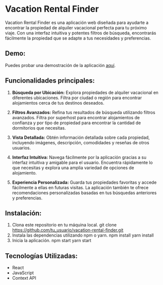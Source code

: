 # Vacation Rental Finder

Vacation Rental Finder es una aplicación web diseñada para ayudarte a encontrar la propiedad de alquiler vacacional perfecta para tu próximo viaje. Con una interfaz intuitiva y potentes filtros de búsqueda, encontrarás fácilmente la propiedad que se adapte a tus necesidades y preferencias.

## Demo:

Puedes probar una demostración de la aplicación [aquí](https://vacation-rental-finder.netlify.app/).

## Funcionalidades principales:

1. **Búsqueda por Ubicación:** Explora propiedades de alquiler vacacional en diferentes ubicaciones. Filtra por ciudad o región para encontrar alojamientos cerca de tus destinos deseados.

2. **Filtros Avanzados:** Refina tus resultados de búsqueda utilizando filtros avanzados. Filtra por superhost para encontrar alojamientos de confianza y por tipo de propiedad para encontrar la cantidad de dormitorios que necesitas.

3. **Vista Detallada:** Obtén información detallada sobre cada propiedad, incluyendo imágenes, descripción, comodidades y reseñas de otros usuarios.

4. **Interfaz Intuitiva:** Navega fácilmente por la aplicación gracias a su interfaz intuitiva y amigable para el usuario. Encuentra rápidamente lo que necesitas y explora una amplia variedad de opciones de alojamiento.

5. **Experiencia Personalizada:** Guarda tus propiedades favoritas y accede fácilmente a ellas en futuras visitas. La aplicación también te ofrece recomendaciones personalizadas basadas en tus búsquedas anteriores y preferencias.

## Instalación:

1. Clona este repositorio en tu máquina local.
   git clone https://github.com/tu_usuario/vacation-rental-finder.git
2. Instala las dependencias utilizando npm o yarn.
   npm install
   yarn install
3. Inicia la aplicación.
   npm start
   yarn start

## Tecnologías Utilizadas:

- React
- JavaScript
- Context API

